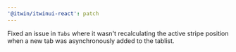 ```yaml
---
'@itwin/itwinui-react': patch
---
```


Fixed an issue in `Tabs` where it wasn't recalculating the active stripe position when a new tab was asynchronously added to the tablist.
